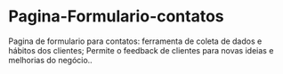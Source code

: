 # Pagina-Formulario-contatos
 Pagina de formulario para contatos:  ferramenta de coleta de dados e hábitos dos clientes; Permite o feedback de clientes para novas ideias e melhorias do negócio..
